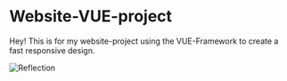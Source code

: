 # Website-VUE-project 
Hey! This is for my website-project using the VUE-Framework to create a fast responsive design.

![Reflection](https://github.com/user-attachments/assets/0e7c39fc-be70-4c01-849d-a1fda944ce08)
